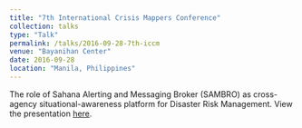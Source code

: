 ```yaml
---
title: "7th International Crisis Mappers Conference"
collection: talks
type: "Talk"
permalink: /talks/2016-09-28-7th-iccm
venue: "Bayanihan Center"
date: 2016-09-28
location: "Manila, Philippines"
---
```


The role of Sahana Alerting and Messaging Broker (SAMBRO) as cross-agency situational-awareness platform for Disaster Risk Management. View the presentation [here](https://youtu.be/GIYSobTUD-4).
